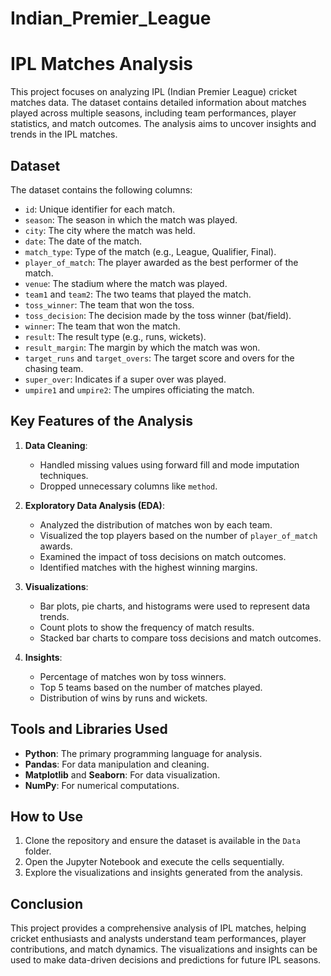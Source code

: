 # Indian_Premier_League
# IPL Matches Analysis

This project focuses on analyzing IPL (Indian Premier League) cricket matches data. The dataset contains detailed information about matches played across multiple seasons, including team performances, player statistics, and match outcomes. The analysis aims to uncover insights and trends in the IPL matches.

## Dataset

The dataset contains the following columns:
- `id`: Unique identifier for each match.
- `season`: The season in which the match was played.
- `city`: The city where the match was held.
- `date`: The date of the match.
- `match_type`: Type of the match (e.g., League, Qualifier, Final).
- `player_of_match`: The player awarded as the best performer of the match.
- `venue`: The stadium where the match was played.
- `team1` and `team2`: The two teams that played the match.
- `toss_winner`: The team that won the toss.
- `toss_decision`: The decision made by the toss winner (bat/field).
- `winner`: The team that won the match.
- `result`: The result type (e.g., runs, wickets).
- `result_margin`: The margin by which the match was won.
- `target_runs` and `target_overs`: The target score and overs for the chasing team.
- `super_over`: Indicates if a super over was played.
- `umpire1` and `umpire2`: The umpires officiating the match.

## Key Features of the Analysis

1. **Data Cleaning**:
    - Handled missing values using forward fill and mode imputation techniques.
    - Dropped unnecessary columns like `method`.

2. **Exploratory Data Analysis (EDA)**:
    - Analyzed the distribution of matches won by each team.
    - Visualized the top players based on the number of `player_of_match` awards.
    - Examined the impact of toss decisions on match outcomes.
    - Identified matches with the highest winning margins.

3. **Visualizations**:
    - Bar plots, pie charts, and histograms were used to represent data trends.
    - Count plots to show the frequency of match results.
    - Stacked bar charts to compare toss decisions and match outcomes.

4. **Insights**:
    - Percentage of matches won by toss winners.
    - Top 5 teams based on the number of matches played.
    - Distribution of wins by runs and wickets.

## Tools and Libraries Used

- **Python**: The primary programming language for analysis.
- **Pandas**: For data manipulation and cleaning.
- **Matplotlib** and **Seaborn**: For data visualization.
- **NumPy**: For numerical computations.

## How to Use

1. Clone the repository and ensure the dataset is available in the `Data` folder.
2. Open the Jupyter Notebook and execute the cells sequentially.
3. Explore the visualizations and insights generated from the analysis.

## Conclusion

This project provides a comprehensive analysis of IPL matches, helping cricket enthusiasts and analysts understand team performances, player contributions, and match dynamics. The visualizations and insights can be used to make data-driven decisions and predictions for future IPL seasons.
